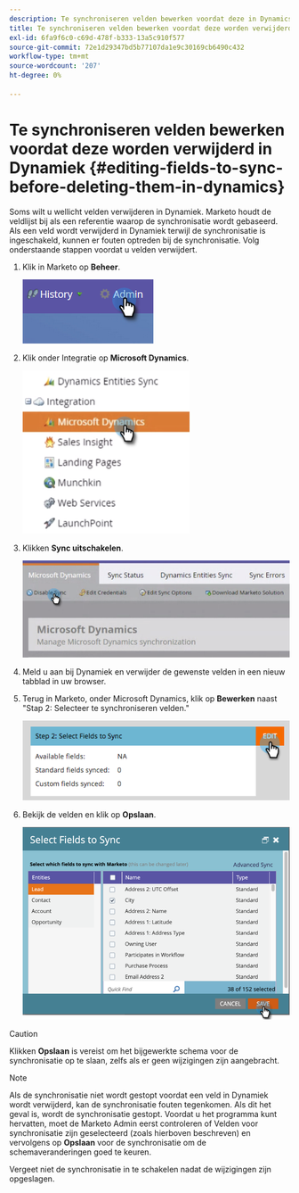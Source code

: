 ```yaml
---
description: Te synchroniseren velden bewerken voordat deze in Dynamics worden verwijderd - Marketo Docs - Productdocumentatie
title: Te synchroniseren velden bewerken voordat deze worden verwijderd in Dynamiek
exl-id: 6fa9f6c0-c69d-478f-b333-13a5c910f577
source-git-commit: 72e1d29347bd5b77107da1e9c30169cb6490c432
workflow-type: tm+mt
source-wordcount: '207'
ht-degree: 0%

---
```


# Te synchroniseren velden bewerken voordat deze worden verwijderd in Dynamiek {#editing-fields-to-sync-before-deleting-them-in-dynamics}

Soms wilt u wellicht velden verwijderen in Dynamiek. Marketo houdt de veldlijst bij als een referentie waarop de synchronisatie wordt gebaseerd. Als een veld wordt verwijderd in Dynamiek terwijl de synchronisatie is ingeschakeld, kunnen er fouten optreden bij de synchronisatie. Volg onderstaande stappen voordat u velden verwijdert.

1. Klik in Marketo op **Beheer**.

   ![](assets/sync-before-deleting-them-in-dynamics-1.png)

1. Klik onder Integratie op **Microsoft Dynamics**.

   ![](assets/sync-before-deleting-them-in-dynamics-2.png)

1. Klikken **Sync uitschakelen**.

   ![](assets/sync-before-deleting-them-in-dynamics-3.png)

1. Meld u aan bij Dynamiek en verwijder de gewenste velden in een nieuw tabblad in uw browser.

1. Terug in Marketo, onder Microsoft Dynamics, klik op **Bewerken** naast &quot;Stap 2: Selecteer te synchroniseren velden.&quot;

   ![](assets/sync-before-deleting-them-in-dynamics-4.png)

1. Bekijk de velden en klik op **Opslaan**.

   ![](assets/sync-before-deleting-them-in-dynamics-5.png)

>[!CAUTION]
>
>Klikken **Opslaan** is vereist om het bijgewerkte schema voor de synchronisatie op te slaan, zelfs als er geen wijzigingen zijn aangebracht.

>[!NOTE]
>
>Als de synchronisatie niet wordt gestopt voordat een veld in Dynamiek wordt verwijderd, kan de synchronisatie fouten tegenkomen. Als dit het geval is, wordt de synchronisatie gestopt. Voordat u het programma kunt hervatten, moet de Marketo Admin eerst controleren of Velden voor synchronisatie zijn geselecteerd (zoals hierboven beschreven) en vervolgens op **Opslaan** voor de synchronisatie om de schemaveranderingen goed te keuren.

Vergeet niet de synchronisatie in te schakelen nadat de wijzigingen zijn opgeslagen.
